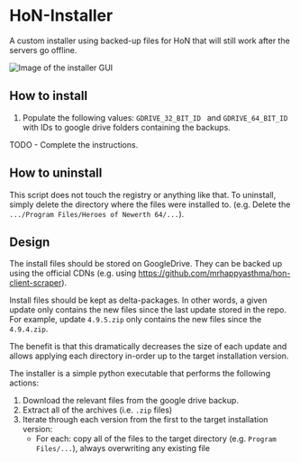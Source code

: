 # HoN-Installer

A custom installer using backed-up files for HoN that will still work after the servers go offline.

![Image of the installer GUI](https://i.imgur.com/vsSaozP.png)

## How to install

1. Populate the following values: `GDRIVE_32_BIT_ID ` and `GDRIVE_64_BIT_ID` with IDs to google drive folders containing the backups.

TODO - Complete the instructions.

## How to uninstall

This script does not touch the registry or anything like that. To uninstall, simply delete the directory where the files were installed to.
(e.g. Delete the `.../Program Files/Heroes of Newerth 64/...`).

## Design

The install files should be stored on GoogleDrive. They can be backed up using the official CDNs (e.g. using https://github.com/mrhappyasthma/hon-client-scraper).

Install files should be kept as delta-packages. In other words, a given update only contains the new files since the last update stored in the repo.
For example, update `4.9.5.zip` only contains the new files since the `4.9.4.zip`.

The benefit is that this dramatically decreases the size of each update and allows applying each directory in-order up to the target installation version.

The installer is a simple python executable that performs the following actions:

1. Download the relevant files from the google drive backup.
2. Extract all of the archives (i.e. `.zip` files)
3. Iterate through each version from the first to the target installation version:
    - For each: copy all of the files to the target directory (e.g. `Program Files/...`), always overwriting any existing file

